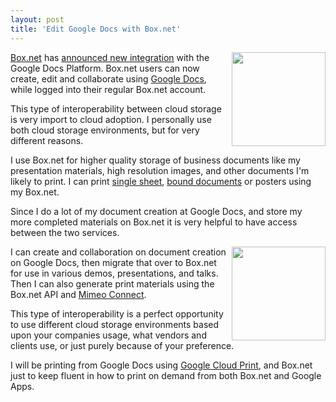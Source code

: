 ```yaml
---
layout: post
title: 'Edit Google Docs with Box.net'
---
```

<a href="http://www.box.net/" target="_blank"><img src="http://kinlane-productions.s3.amazonaws.com/cloud-storage/Box-logo-new.jpg" alt="" width="150" align="right" /></a><p></p>
<a href="http://www.box.net/" target="_blank">Box.net</a> has <a title="announced new integration" href="http://blog.box.net/2011/06/22/box-and-google-docs-accelerating-the-cloud-workforce/">announced new integration</a> with the Google Docs Platform.  Box.net users can now create, edit and collaborate using <a href="http://www.docs.google.com/" target="_blank">Google Docs</a>, while logged into their regular Box.net account.<p></p>
This type of interoperability between cloud storage is very import to cloud adoption.  I personally use both cloud storage environments, but for very different reasons.<p></p>
I use Box.net for higher quality storage of business documents like my presentation materials, high resolution images, and other documents I'm likely to print.  I can print <a title="single sheet with box.net" href="http://developer.mimeo.com/blog/blog_detail.php?ID=90">single sheet</a>, <a title="bound document with box.net" href="http://developer.mimeo.com/blog/blog_detail.php?ID=91">bound documents</a> or posters using my Box.net.<p></p>
Since I do a lot of my document creation at Google Docs, and store my more completed materials on Box.net it is very helpful to have access between the two services.<p></p>
<a href="http://www.docs.google.com/" target="_blank"><img src="http://kinlane-productions.s3.amazonaws.com/cloud-storage/google-docs.png" alt="" width="150" align="right" /></a><p></p>
I can create and collaboration on document creation on Google Docs, then migrate that over to Box.net for use in various demos, presentations, and talks.  Then I can also generate print materials using the Box.net API and <a href="http://developer.mimeo.com/">Mimeo Connect</a>.<p></p>
This type of interoperability is a perfect opportunity to use different cloud storage environments based upon your companies usage, what vendors and clients use, or just purely because of your preference.<p></p>
I will be printing from Google Docs using <a title="Google Cloud Printer" href="http://developer.mimeo.com/blog/search_tag.php?tags=Google%20Cloud%20Print">Google Cloud Print</a>, and Box.net just to keep fluent in how to print on demand from both Box.net and Google Apps.
